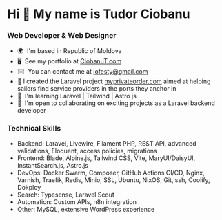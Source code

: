 Hi 👋 My name is Tudor Ciobanu
==============================

### Web Developer & Web Designer

* 🌍  I'm based in Republic of Moldova
* 🖥️  See my portfolio at [CiobanuT.com](https://CiobanuT.com)
* ✉️  You can contact me at [iofesty@gmail.com](mailto:iofesty@gmail.com)
* 🚀  I created the Laravel project [myprivateorder.com](https://myprivateorder.com/) aimed at helping sailors find service providers in the ports they anchor in
* 🧠  I'm learning Laravel | Tailwind | Astro js
* 🤝  I'm open to collaborating on exciting projects as a Laravel backend developer

### Technical Skills
* Backend: Laravel, Livewire, Filament PHP, REST API, advanced validations, Eloquent, access policies, migrations
* Frontend: Blade, Alpine.js, Tailwind CSS, Vite, MaryUI/DaisyUI, InstantSearch.js, Astro.js
* DevOps: Docker Swarm, Composer, GitHub Actions CI/CD, Nginx, Varnish, Traefik, Redis, Minio, SSL, Ubuntu, NixOS, Git, ssh, Coolify, Dokploy
* Search: Typesense, Laravel Scout
* Automation: Custom APIs, n8n integration
* Other: MySQL, extensive WordPress experience
